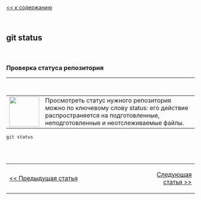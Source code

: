 [<< к содержанию](readme.md)

<br>

## git status
<br>

### Проверка статуса репозитория
***
<br>

<table>
  <tr>
   <td width="18%" valign="top" align="left"><img src="https://img.icons8.com/dotty/80/000000/ok.png" width=80/></td>
    <td>Просмотреть статус нужного репозитория можно по ключевому слову status: его действие распространяется на подготовленные, неподготовленные и неотслеживаемые файлы.</td>
  </tr>
  </table>


<!---![Add git command](https://img.icons8.com/ios-filled/50/000000/plus-2-math.png) 
-->


    git status




<br><br>

<table >
  <tr>
    <td width=50%>

[<< Предыдущая статья](/03-add.md) 
    
</th>
    <td width=22%></td>
    <td align='right'>
    
[Следующая статья >>](/05-commit.md)</td>
 
  </tr>
  </table>